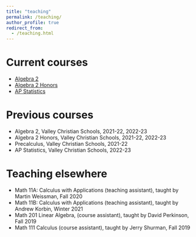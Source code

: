 ```yaml
---
title: "teaching"
permalink: /teaching/
author_profile: true
redirect_from:
  - /teaching.html
---
```



# Current courses

* [Algebra 2](/alg2/)
* [Algebra 2 Honors](/alg2h/)
* [AP Statistics](/apstats/)

# Previous courses

* Algebra 2, Valley Christian Schools, 2021-22, 2022-23
* Algebra 2 Honors, Valley Christian Schools, 2021-22, 2022-23
* Precalculus, Valley Christian Schools, 2021-22
* AP Statistics, Valley Christian Schools, 2022-23

# Teaching elsewhere

* Math 11A: Calculus with Applications (teaching assistant), taught by Martin Weissman, Fall 2020
* Math 11B: Calculus with Applications (teaching assistant), taught by Andrew Korbin, Winter 2021
* Math 201 Linear Algebra, (course assistant), taught by David Perkinson, Fall 2019
* Math 111 Calculus (course assistant), taught by Jerry Shurman, Fall 2019

